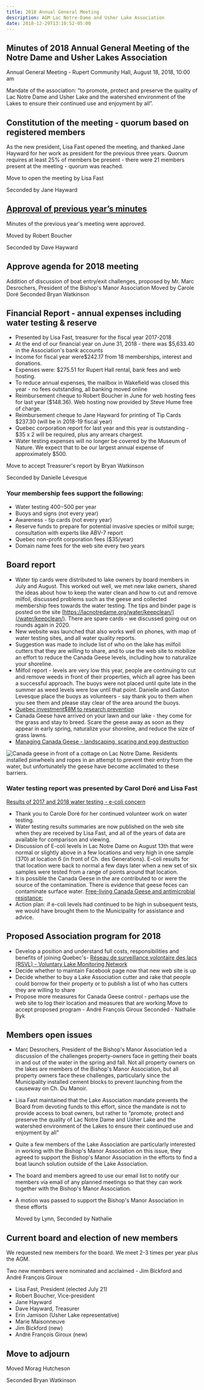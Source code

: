 ```yaml
---
title: 2018 Annual General Meeting
description: AGM Lac Notre-Dame and Usher Lake Association
date: 2018-12-29T13:10:52-05:00
---
```

## Minutes of 2018 Annual General Meeting of the Notre Dame and Usher Lakes Association

Annual General Meeting - Rupert Community Hall, August 18, 2018, 10:00 am

Mandate of the association:
“to promote, protect and preserve the quality of Lac Notre Dame and Usher Lake and the watershed environment of the Lakes to ensure their continued use and enjoyment by all”.

## Constitution of the meeting - quorum based on registered members

As the new president, Lisa Fast opened the meeting, and thanked Jane Hayward for her work as president for the previous three years.  Quorum requires at least 25% of members be present - there were 21 members present at the meeting - quorum was reached.  

Move to open the meeting by Lisa Fast

Seconded by Jane Hayward

## [Approval of previous year’s minutes](/assets/docs/minutes/AGM_Minutes_2017.pdf)

Minutes of the previous year's meeting were approved.

Moved by Robert Boucher

Seconded by Dave Hayward

## Approve agenda for 2018 meeting

Addition of discussion of boat entry/exit challenges, proposed by Mr. Marc Desrochers, President of the Bishop's Manor Association
Moved by Carole Doré
Seconded Bryan Watkinson

## Financial Report  - annual expenses including water testing & reserve

* Presented by Lisa Fast, treasurer for the fiscal year 2017-2018
* At the end of our financial year on June 31, 2018 - there was $5,633.40 in the Association's bank accounts
* Income for fiscal year were$242.17 from 18 memberships, interest and donations.
* Expenses were: $275.51 for Rupert Hall rental, bank fees and web hosting.
* To reduce annual expenses, the mailbox in Wakefield was closed this year - no fees outstanding, all banking moved online
* Reimbursement cheque to Robert Boucher in June for web hosting fees for last year ($148.36). Web hosting now provided by Steve Hume free of charge.
* Reimbursement cheque to Jane Hayward for printing of Tip Cards $237.30 (will be in 2018-19 fiscal year)
* Quebec corporation report for last year and this year is outstanding - $35 x 2 will be required, plus any arrears chargest.
* Water testing expenses will no longer be covered by the Museum of Nature. We expect that to be our largest annual expense of approximately $500.

Move to accept Treasurer's report by Bryan Watkinson

Seconded by Danielle Lévesque

### Your membership fees support the following:

* Water testing $400-$500 per year
* Buoys and signs (not every year)
* Awareness - tip cards  (not every year)
* Reserve funds to prepare for potential invasive species or milfoil surge; consultation with experts like ABV-7 report
* Quebec non-profit corporation fees ($35/year)
* Domain name fees for the web site every two years

## Board report

* Water tip cards were distributed to lake owners by board members in July and August. This worked out well, we met new lake owners, shared the ideas about how to keep the water clean and how to cut and remove milfoil,  discussed problems such as the geese and collected membership fees towards the water testing.   The tips and binder page is posted on the site [https://lacnotredame.org/water/keepclean/](/water/keepclean/). There are spare cards - we discussed going out on rounds again in 2020.  
* New website was launched that also works well on phones, with map of water testing sites, and all water quality reports.
* Suggestion was made to include list of who on the lake has milfoil cutters that they are willing to share, and to use the web site to mobilize an effort to reduce the Canada Geese levels, including how to naturalize your shoreline.  
* Milfoil report - levels are very low this year, people are continuing to cut and remove weeds in front of their properties, which all agree has been a successful approach. The buoys were not placed until quite late in the summer as weed levels were low until that point. Danielle and Gaston Levesque place the buoys as volunteers - say thank you to them when you see them and please stay clear of the area around the buoys.
* [Quebec investment$8M to research prevention](https://www.cbc.ca/news/canada/montreal/zombie-plant-quebec-investment-1.4751909)
* Canada Geese have arrived on your lawn and our lake - they come for the grass and stay to breed. Scare the geese away as soon as they appear in early spring, naturalize your shoreline, and reduce the size of grass lawns.
* [Managing Canada Geese - landscaping, scaring and egg destruction](https://www.canada.ca/en/environment-climate-change/services/migratory-bird-conservation/publications/handbook-managing-cackling-geese-southern/chapter-3.html#_toc070102)

<img src="/assets/img/geese.jpg" class="img-fluid py-3" alt="Canada geese in front of a cottage on Lac Notre Dame. Residents installed pinwheels and ropes in an attempt to prevent their entry from the water, but unfortunately the geese have become acclimated to these barriers." />

### Water testing report was presented by Carol Doré and Lisa Fast

[Results of 2017 and 2018 water testing - e-coli concern](/water/qualityreports/)

* Thank you to Carole Doré for her continued volunteer work on water testing.
* Water testing results summaries are now published on the web site when they are received by Lisa Fast, and all of the years of data are available for comparison and viewing.  
* Discussion of E-coli levels in Lac Notre Dame on August 13th that were normal or slightly above in a few locations and very high in one sample (370) at location 6 (in front of Ch. des Generations). E-coli results for that location were back to normal a few days later when a new set of six samples were tested from a range of points around that location.
* It is possible the Canada Geese in the are contributed to or were the source of the contamination. There is evidence that geese feces can contaminate surface water. [Free-living Canada Geese and antimicrobial resistance:](https://wwwnc.cdc.gov/eid/article/11/6/04-0717_article)
* Action plan: if e-coli levels had continued to be high in subsequent tests, we would have brought them to the Municipality for assistance and advice.  

## Proposed Association program for 2018

* Develop a position and understand full costs, responsibilities and benefits of joining Quebec's- [Réseau de surveillance volontaire des lacs (RSVL) - Voluntary Lake Monitoring Network](https://www.environnement.gouv.qc.ca/eau/rsvl/index.htm)
* Decide whether to maintain Facebook page now that new web site is up
* Decide whether to buy a Lake Association cutter and rake that people could borrow for their property or to publish a list of who has cutters they are willing to share
* Propose more measures for Canada Geese control - perhaps use the web site to log their location and measures that are working
Move to accept proposed program - André François Giroux
Seconded - Nathalie Byk

## Members open issues

* Marc Desrochers, President of the Bishop's Manor Association led a discussion of the challenges property-owners face in getting their boats in and out of the water in the spring and fall. Not all property owners on the lakes are members of the Bishop's Manor Association, but all property owners face these challenges, particularly since the Municipality installed cement blocks to prevent launching from the causeway on Ch. Du Manoir.  
* Lisa Fast maintained that the Lake Association mandate prevents the Board from devoting funds to this effort, since the mandate is not to provide access to boat owners, but rather to “promote, protect and preserve the quality of Lac Notre Dame and Usher Lake and the watershed environment of the Lakes to ensure their continued use and enjoyment by all"
* Quite a few members of the Lake Association are particularly interested in working with the Bishop's Manor Association on this issue, they agreed to support the Bishop's Manor Association in the efforts to find a boat launch solution outside of the Lake Association.
* The board and members agreed to use our email list to notify our members via email of any planned meetings so that they can work together with the Bishop's Manor Association.
* A motion was passed to support the Bishop's Manor Association in these efforts
  
  Moved by Lynn, Seconded by Nathalie
  
## Current board and election of new members

We requested new members for the board. We meet 2-3 times per year plus the AGM.

Two new members were nominated and acclaimed - Jim Bickford and André François Giroux

* Lisa Fast, President (elected July 21)
* Robert Boucher, Vice-president
* Jane Hayward
* Dave Hayward, Treasurer
* Erin Jamison (Usher Lake representative)
* Marie Maisonneuve
* Jim Bickford (new)
* André François Giroux (new)

## Move to adjourn

Moved Morag Hutcheson

Seconded Bryan Watkinson
